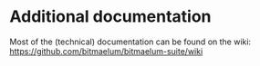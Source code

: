 # Additional documentation

Most of the (technical) documentation can be found on the wiki: https://github.com/bitmaelum/bitmaelum-suite/wiki

